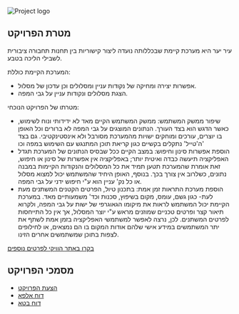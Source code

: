 ![Project logo](https://raw.githubusercontent.com/ZehavaFeldman/City-Forest/master/Documnets/%D7%9C%D7%95%D7%92%D7%95%20%D7%9E%D7%9C%D7%90%20(2).png)

## מטרת הפרויקט
עיר יער היא מערכת קיימת שבכללותה נועדה ליצור קישוריות בין תחנות תחבורה ציבורית לשבילי הליכה בטבע.

המערכת הקיימת כוללת:
- אפשרות יצירה ומחיקה של נקודות עניין ומסלולים וכן עדכון של מסלול.
- הצגת מסלולים ונקודות עניין על גבי המפה.

מטרתו של הפרויקט הנוכחי:
- שיפור ממשק המשתמש:
ממשק המשתמש הקיים מאד לא ידידותי ונוח לשימוש, כאשר הדגש הוא בצד העורך. הנתונים המוצגים על גבי המפה לא ברורים וכל האופן בו יוצרים, עורכים ומוחקים ישויות מהמערכת מסורבל ולא אינסטינקטיבי. גם בצד ה'טייל' נתקלים בקשיים כגון קריאת תוכן המתנגש עם השימוש  במפה וכו'
- הוספת אפשרות סינון וחיפוש:
במצב הקיים ככל שבסיס הנתונים של המערכת תגדל האפליקציה תיעשה כבדה ואיטית יותר; באפליקציה אין אפשרות של סינון או חיפוש, זאת אומרת שהמערכת תטען תמיד את כל המסלולים והנקודות הקיימות במבנה נתונים, כשלרוב אין צורך בכך.
בנוסף, האופן היחיד שהמשתמש יכול למצוא מסלול או כל נק' עניין הוא ע"י חיפוש ידני על גבי המפה.
- הוספת מערכת התראות זמן אמת:
בתכנון טיול, הפרטים הקטנים המשתנים מעת לעת- כגון גשם, עומס, מקום בשיפוץ, סכנות וכד' משמעותיים מאד. 
במערכת הקיימת יכול המשתמש לראות את מיקומו הגאוגרפי של ישות על גבי המפה, ולקרוא תיאור קצר ופרטים טכניים שמוזנים מראש ע"י יוצר המסלול, אך אין כל התייחסות לפרטים המשתנים. לכן, נרצה לאפשר למשתמשי האפליקציה בזמן אמת לשתף את יתר המשתמשים במידע אישי שלהם אודות המקום בו הם נמצאים, או לחילופים לצפות בתוכן שמשתמשים אחרים הזינו.


[בקרו באתר הוויקי לפרטים נוספים](https://github.com/ZehavaFeldman/City-Forest/wiki)

[]()
## מסמכי הפרויקט
- [הצעת הפרויקט](https://github.com/ZehavaFeldman/City-Forest/blob/master/Documnets/%D7%94%D7%A6%D7%A2%D7%AA%20%D7%A4%D7%A8%D7%95%D7%99%D7%A7%D7%98-%20%D7%A2%D7%99%D7%A8%20%D7%99%D7%A2%D7%A8.pdf)
- [דוח אלפא](https://github.com/ZehavaFeldman/City-Forest/blob/master/Documnets/דוח%20אלפא.pdf)
- [דוח בטא](https://github.com/ZehavaFeldman/City-Forest/blob/master/Documnets/דוח%20בטא%20.pdf)
